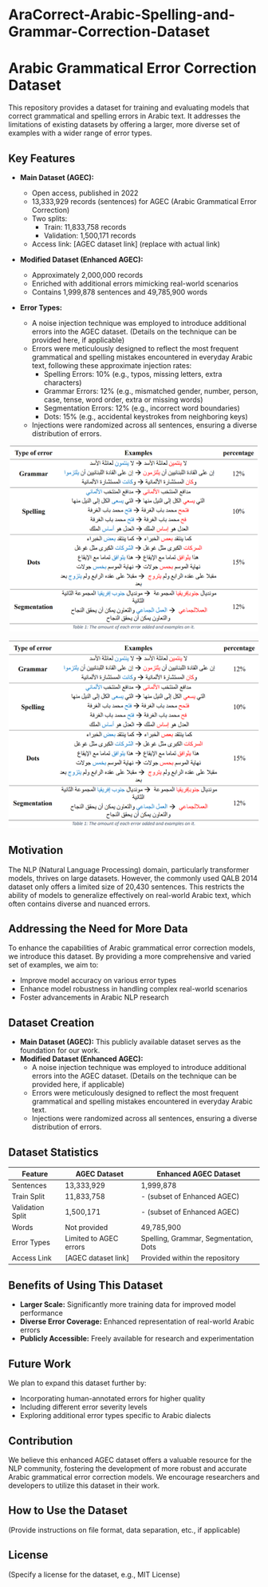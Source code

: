 # AraCorrect-Arabic-Spelling-and-Grammar-Correction-Dataset
# Arabic Grammatical Error Correction Dataset

This repository provides a dataset for training and evaluating models that correct grammatical and spelling errors in Arabic text. It addresses the limitations of existing datasets by offering a larger, more diverse set of examples with a wider range of error types.

## Key Features

* **Main Dataset (AGEC):**
    * Open access, published in 2022
    * 13,333,929 records (sentences) for AGEC (Arabic Grammatical Error Correction)
    * Two splits:
        * Train: 11,833,758 records
        * Validation: 1,500,171 records
    * Access link: [AGEC dataset link] (replace with actual link)
* **Modified Dataset (Enhanced AGEC):**
    * Approximately 2,000,000 records
    * Enriched with additional errors mimicking real-world scenarios
    * Contains 1,999,878 sentences and 49,785,900 words

* **Error Types:**
    * A noise injection technique was employed to introduce additional errors into the AGEC dataset. (Details on the technique can be provided here, if applicable)
    * Errors were meticulously designed to reflect the most frequent grammatical and spelling mistakes encountered in everyday Arabic text, following these approximate injection rates:
        * Spelling Errors: 10% (e.g., typos, missing letters, extra characters)
        * Grammar Errors: 12% (e.g., mismatched gender, number, person, case, tense, word order, extra or missing words)
        * Segmentation Errors: 12% (e.g., incorrect word boundaries)
        * Dots: 15% (e.g., accidental keystrokes from neighboring keys)
    * Injections were randomized across all sentences, ensuring a diverse distribution of errors.

<p align="center">
    <img src="Images/Errors_and_types.png" width="500" />
</p>

![distribution of different errors in the synthetic dataset](Images/Errors_and_types.png)

## Motivation

The NLP (Natural Language Processing) domain, particularly transformer models, thrives on large datasets. However, the commonly used QALB 2014 dataset only offers a limited size of 20,430 sentences. This restricts the ability of models to generalize effectively on real-world Arabic text, which often contains diverse and nuanced errors.

## Addressing the Need for More Data

To enhance the capabilities of Arabic grammatical error correction models, we introduce this dataset. By providing a more comprehensive and varied set of examples, we aim to:

* Improve model accuracy on various error types
* Enhance model robustness in handling complex real-world scenarios
* Foster advancements in Arabic NLP research

## Dataset Creation

* **Main Dataset (AGEC):** This publicly available dataset serves as the foundation for our work.
* **Modified Dataset (Enhanced AGEC):**
    * A noise injection technique was employed to introduce additional errors into the AGEC dataset. (Details on the technique can be provided here, if applicable)
    * Errors were meticulously designed to reflect the most frequent grammatical and spelling mistakes encountered in everyday Arabic text.
    * Injections were randomized across all sentences, ensuring a diverse distribution of errors.

## Dataset Statistics

| Feature        | AGEC Dataset                 | Enhanced AGEC Dataset               |
|----------------|------------------------------|--------------------------------------|
| Sentences      | 13,333,929                    | 1,999,878                             |
| Train Split     | 11,833,758                    | - (subset of Enhanced AGEC)         |
| Validation Split | 1,500,171                    | - (subset of Enhanced AGEC)         |
| Words           | Not provided                  | 49,785,900                             |
| Error Types     | Limited to AGEC errors        | Spelling, Grammar, Segmentation, Dots |
| Access Link     | [AGEC dataset link]          | Provided within the repository        |

## Benefits of Using This Dataset

* **Larger Scale:** Significantly more training data for improved model performance
* **Diverse Error Coverage:** Enhanced representation of real-world Arabic errors
* **Publicly Accessible:** Freely available for research and experimentation

## Future Work

We plan to expand this dataset further by:

* Incorporating human-annotated errors for higher quality
* Including different error severity levels
* Exploring additional error types specific to Arabic dialects

## Contribution

We believe this enhanced AGEC dataset offers a valuable resource for the NLP community, fostering the development of more robust and accurate Arabic grammatical error correction models. We encourage researchers and developers to utilize this dataset in their work.

## How to Use the Dataset

(Provide instructions on file format, data separation, etc., if applicable)

## License

(Specify a license for the dataset, e.g., MIT License)

